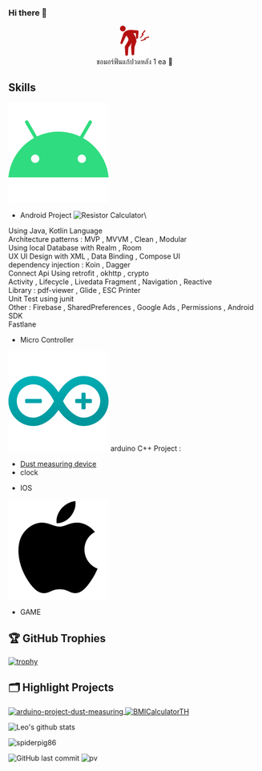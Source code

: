 <!--icon ref: https://gist.github.com/rxaviers/7360908 
free svg , icon
https://www.svgrepo.com/
https://icons8.com/icons
-->

### Hi there 👋
<p align="center">
<img src="./pic/backache_2.svg" width="60"> <br>
    ขอมอร์ฟีนแก้ปวดหลัง 1 ea 🤣
</p>

## Skills

![green Android icon](./pic/android.svg) 

+ Android
Project
![Resistor Calculator](https://github.com/nutchanokp/ResistorCalculatorAndroid.git)\

Using Java, Kotlin Language <br>
Architecture patterns : MVP , MVVM , Clean , Modular<br>
Using local Database with Realm , Room <br>
UX UI Design with XML , Data Binding , Compose UI<br>
dependency injection : Koin , Dagger<br>
Connect Api Using retrofit , okhttp , crypto<br>
Activity , Lifecycle ,  Livedata Fragment , Navigation , Reactive<br>
Library : pdf-viewer , Glide ,  ESC Printer<br>
Unit Test using junit<br>
Other : Firebase , SharedPreferences , Google Ads , Permissions , Android SDK<br>
Fastlane<br>


+ Micro Controller

![arduino](./pic/arduino.svg) 
arduino
C++
Project :
- [Dust measuring device](https://github.com/nutchanokp/arduino-project-dust-measuring.git)
- clock

+ IOS

![ios](./pic/ios.svg) 

+ GAME

<!-- ### <img src="https://media.giphy.com/media/VgCDAzcKvsR6OM0uWg/giphy.gif" width="50"> A little more about me...   -->
<!-- 
```javascript
const anmol = {
    pronouns: "He" | "Him",
    code: ["Javascript", "Python", "Java", "PHP"],
    askMeAbout: ["web dev", "tech", "app dev", "photography"],
    technologies: {
        backEnd: {
            js: ["Node", "Fastify", "Express"],
        },
        mobileApp: {
            native: ["Android Development"]
        },
        devOps: ["AWS", "Docker🐳", "Route53", "Nginx"],
        databases: ["mongo", "MySql", "sqlite"],
        misc: ["Firebase", "Socket.IO", "selenium", "open-cv", "php", "SuiteApp"]
    },
    architecture: ["Serverless Architecture", "Progressive web applications", "Single page applications"],
    currentFocus: "No Focus point at this time",
    funFact: "There are two ways to write error-free programs; only the third one works"
};
``` -->
## 🏆 GitHub Trophies

[![trophy](https://github-profile-trophy.vercel.app/?username=nutchanokp&theme=nord&column=7)](https://github.com/ryo-ma/github-profile-trophy)

## 🗂️ Highlight Projects

<a href="https://github.com/nutchanokp/arduino-project-dust-measuring">
  <img align="center" src="https://github-readme-stats.vercel.app/api/pin/?username=nutchanokp&repo=arduino-project-dust-measuring&show_icons=true&line_height=27&title_color=6aa6f8&text_color=8a919a&icon_color=6aa6f8&bg_color=22272e" alt="arduino-project-dust-measuring" />
</a>

<a href="https://github.com/nutchanokp/BMICalculatorTH">
  <img align="center" src="https://github-readme-stats.vercel.app/api/pin/?username=nutchanokp&repo=BMICalculatorTH&show_icons=true&line_height=27&title_color=6aa6f8&text_color=8a919a&icon_color=6aa6f8&bg_color=22272e" alt="BMICalculatorTH" />
</a>


![Leo's github stats](https://github-readme-stats.vercel.app/api?username=nutchanokp&show_icons=true&theme=dracula&hide=stars,issues)

<img src="https://github-readme-stats.vercel.app/api?username=nutchanokp&show_icons=true&count_private=true" alt="spiderpig86" />

<!-- ![build](https://github.com/mopig/mopig/workflows/build/badge.svg) -->
![GitHub last commit](https://img.shields.io/github/last-commit/nutchanokp/nutchanokp)
![pv](https://pageview.vercel.app/?github_user=nutchanokp)

<!--
**nutchanokp/nutchanokp** is a ✨ _special_ ✨ repository because its `README.md` (this file) appears on your GitHub profile.

Here are some ideas to get you started:

- 🔭 I’m currently working on ...
- 🌱 I’m currently learning ...
- 👯 I’m looking to collaborate on ...
- 🤔 I’m looking for help with ...
- 💬 Ask me about ...
- 📫 How to reach me: ...
- 😄 Pronouns: ...
- ⚡ Fun fact: ...
-->
